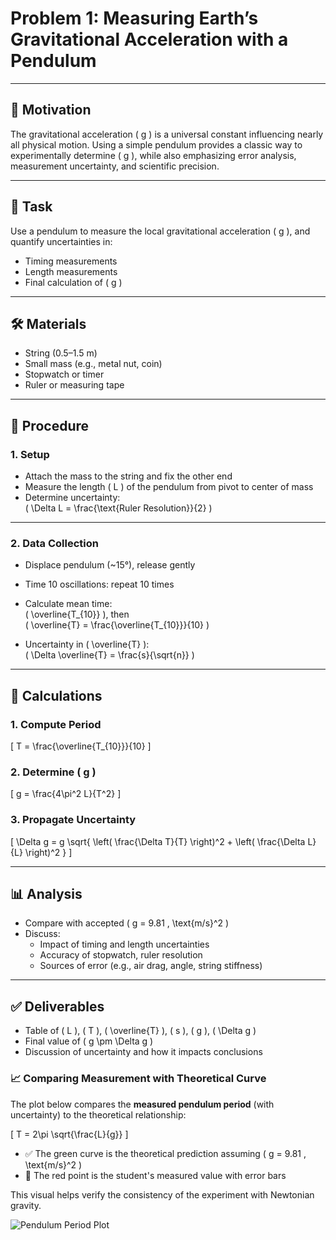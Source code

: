 # Problem 1: Measuring Earth’s Gravitational Acceleration with a Pendulum

---

## 🎯 Motivation

The gravitational acceleration \( g \) is a universal constant influencing nearly all physical motion. Using a simple pendulum provides a classic way to experimentally determine \( g \), while also emphasizing error analysis, measurement uncertainty, and scientific precision.

---

## 🧪 Task

Use a pendulum to measure the local gravitational acceleration \( g \), and quantify uncertainties in:

- Timing measurements
- Length measurements
- Final calculation of \( g \)

---

## 🛠️ Materials

- String (0.5–1.5 m)
- Small mass (e.g., metal nut, coin)
- Stopwatch or timer
- Ruler or measuring tape

---

## 🧰 Procedure

### 1. Setup

- Attach the mass to the string and fix the other end
- Measure the length \( L \) of the pendulum from pivot to center of mass
- Determine uncertainty:  
  \( \Delta L = \frac{\text{Ruler Resolution}}{2} \)

---

### 2. Data Collection

- Displace pendulum (~15°), release gently
- Time 10 oscillations: repeat 10 times  
- Calculate mean time:  
  \( \overline{T_{10}} \), then  
  \( \overline{T} = \frac{\overline{T_{10}}}{10} \)

- Uncertainty in \( \overline{T} \):  
  \( \Delta \overline{T} = \frac{s}{\sqrt{n}} \)

---

## 🧮 Calculations

### 1. Compute Period

\[
T = \frac{\overline{T_{10}}}{10}
\]

### 2. Determine \( g \)

\[
g = \frac{4\pi^2 L}{T^2}
\]

### 3. Propagate Uncertainty

\[
\Delta g = g \sqrt{ \left( \frac{\Delta T}{T} \right)^2 + \left( \frac{\Delta L}{L} \right)^2 }
\]

---

## 📊 Analysis

- Compare with accepted \( g = 9.81 \, \text{m/s}^2 \)
- Discuss:
  - Impact of timing and length uncertainties
  - Accuracy of stopwatch, ruler resolution
  - Sources of error (e.g., air drag, angle, string stiffness)

---

## ✅ Deliverables

- Table of \( L \), \( T \), \( \overline{T} \), \( s \), \( g \), \( \Delta g \)
- Final value of \( g \pm \Delta g \)
- Discussion of uncertainty and how it impacts conclusions

### 📈 Comparing Measurement with Theoretical Curve

The plot below compares the **measured pendulum period** (with uncertainty) to the theoretical relationship:

\[
T = 2\pi \sqrt{\frac{L}{g}}
\]

- ✅ The green curve is the theoretical prediction assuming \( g = 9.81 \, \text{m/s}^2 \)
- 🔴 The red point is the student's measured value with error bars

This visual helps verify the consistency of the experiment with Newtonian gravity.

![Pendulum Period Plot](https://i.imgur.com/6n27XHK.png)
